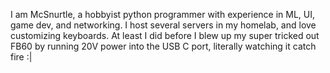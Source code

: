 I am McSnurtle, a hobbyist python programmer with experience in ML, UI, game dev, and networking.
I host several servers in my homelab, and love customizing keyboards. At least I did before I blew up my super tricked out FB60 by running 20V power into the USB C port, literally watching it catch fire :|
